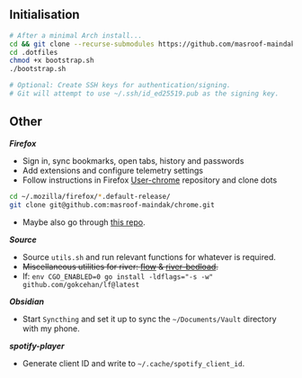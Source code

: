 ## Initialisation

```bash
# After a minimal Arch install...
cd && git clone --recurse-submodules https://github.com/masroof-maindak/.dotfiles
cd .dotfiles
chmod +x bootstrap.sh
./bootstrap.sh

# Optional: Create SSH keys for authentication/signing.
# Git will attempt to use ~/.ssh/id_ed25519.pub as the signing key.
```

## Other

***Firefox***

- Sign in, sync bookmarks, open tabs, history and passwords
- Add extensions and configure telemetry settings
- Follow instructions in Firefox [User-chrome](https://github.com/masroof-maindak/chrome) repository and clone dots

```bash
cd ~/.mozilla/firefox/*.default-release/
git clone git@github.com:masroof-maindak/chrome.git
```

- Maybe also go through [this repo](https://github.com/SpitFire-666/Firefox-Stuff).

***Source***

- Source `utils.sh` and run relevant functions for whatever is required.
- ~~Miscellaneous utilities for river: [flow](https://github.com/stefur/flow) & [river-bedload](https://git.sr.ht/~novakane/river-bedload).~~
- lf: `env CGO_ENABLED=0 go install -ldflags="-s -w" github.com/gokcehan/lf@latest`

***Obsidian***

- Start `Syncthing` and set it up to sync the `~/Documents/Vault` directory with my phone.

***spotify-player***

- Generate client ID and write to `~/.cache/spotify_client_id`.
